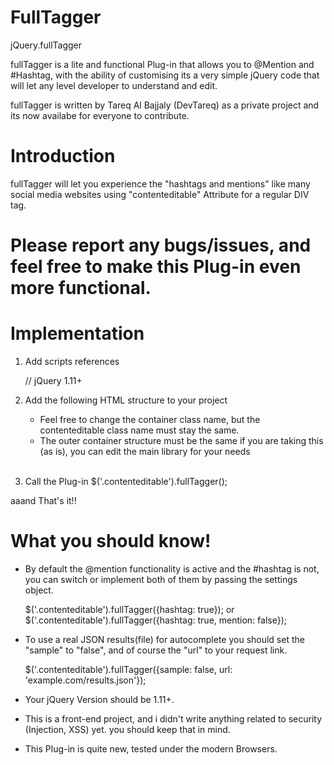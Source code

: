 FullTagger
==========
jQuery.fullTagger 

fullTagger is a lite and functional Plug-in that allows you to @Mention and #Hashtag, with the ability of customising
its a very simple jQuery code that will let any level developer to understand and edit.

fullTagger is written by Tareq Al Bajjaly (DevTareq) as a private project and its now availabe for everyone to contribute. 

Introduction 
==========

fullTagger will let you experience the "hashtags and mentions" like many social media websites using "contenteditable" Attribute for a regular DIV tag.


Please report any bugs/issues, and feel free to make this Plug-in even more functional.
==========

Implementation 
==========

1) Add scripts references

    <script src="./jquery.min.js" type="text/javascript"></script> // jQuery 1.11+
    <script src="./fullTagger.js" type="text/javascript"></script> 

2) Add the following HTML structure to your project

    * Feel free to change the container class name, but the contenteditable class name must stay the same.
    * The outer container structure must be the same if you are taking this (as is), you can edit the main library for your needs

   <div class="conatiner">
     <div class="contenteditable" contenteditable="true"></div>
     <div class="autocomplete"></div>
   </div>
   
3) Call the Plug-in
    $('.contenteditable').fullTagger();

  aaand That's it!!
  
What you should know! 
==========

* By default the @mention functionality is active and the #hashtag is not, you can switch or implement both of them by passing the settings object.

    $('.contenteditable').fullTagger({hashtag: true});
or 
    $('.contenteditable').fullTagger({hashtag: true, mention: false});
   
* To use a real JSON results(file) for autocomplete you should set the "sample" to "false", and of course the "url" to your request link.

    $('.contenteditable').fullTagger({sample: false, url: 'example.com/results.json'}); 
    
* Your jQuery Version should be 1.11+.

* This is a front-end project, and i didn't write anything related to security (Injection, XSS) yet. 
  you should keep that in mind.

* This Plug-in is quite new, tested under the modern Browsers.







